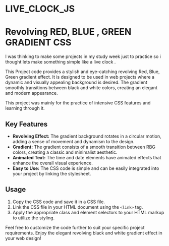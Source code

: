 # LIVE_CLOCK_JS
# Revolving RED, BLUE , GREEN GRADIENT  CSS

I was thinking to make some projects in my study week just to practice so i thought lets make something 
simple like a live clock .

This Project code provides a stylish and eye-catching revolving Red, Blue, Green  gradient effect. It is 
designed to be used in web projects where a dynamic and visually appealing background is desired. The 
gradient smoothly transitions between black and white colors, creating an elegant and modern appearance.

This project was mainly for the practice of intensive CSS features and learning through it.
## Key Features
- **Revolving Effect:** The gradient background rotates in a circular motion, adding a sense of movement 
and dynamism to the design.
- **Gradient:** The gradient consists of a smooth transition between RBG 
colors, creating a classic and minimalist aesthetic.
- **Animated Text:** The time and date elements have animated effects that enhance the overall visual 
experience.
- **Easy to Use:** The CSS code is simple and can be easily integrated into your project by linking the 
stylesheet.

## Usage
1. Copy the CSS code and save it in a CSS file.
2. Link the CSS file in your HTML document using the `<link>` tag.
3. Apply the appropriate class and element selectors to your HTML markup to utilize the styling.

Feel free to customize the code further to suit your specific project requirements. Enjoy the elegant 
revolving black and white gradient effect in your web design!


